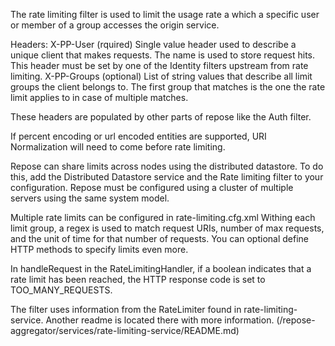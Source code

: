 The rate limiting filter is used to limit the usage rate a which a specific user or member of a group accesses the origin service.

Headers:
X-PP-User (rquired)
    Single value header used to describe a unique client that makes requests. The name is used to store request hits.
    This header must be set by one of the Identity filters upstream from rate limiting.
X-PP-Groups (optional)
    List of string values that describe all limit groups the client belongs to.
    The first group that matches is the one the rate limit applies to in case of multiple matches.

These headers are populated by other parts of repose like the Auth filter.

If percent encoding or url encoded entities are supported, URI Normalization will need
to come before rate limiting.



Repose can share limits across nodes using the distributed datastore.
    To do this, add the Distributed Datastore service and the Rate limiting filter to your configuration.
    Repose must be configured using a cluster of multiple servers using the same system model.



Multiple rate limits can be configured in rate-limiting.cfg.xml
    Withing each limit group, a regex is used to match request URIs, number of max requests,
    and the unit of time for that number of requests. You can optional define HTTP methods to
    specify limits even more.

In handleRequest in the RateLimitingHandler, if a boolean indicates that a rate limit has been reached,
the HTTP response code is set to TOO_MANY_REQUESTS.

The filter uses information from the RateLimiter found in rate-limiting-service.
Another readme is located there with more information. (/repose-aggregator/services/rate-limiting-service/README.md)